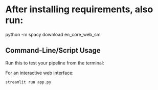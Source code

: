 # After installing requirements, also run:
python -m spacy download en_core_web_sm

## Command-Line/Script Usage
Run this to test your pipeline from the terminal:

For an interactive web interface:
```bash
streamlit run app.py
